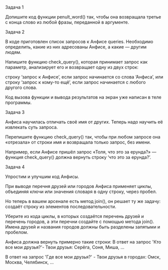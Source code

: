 Задача 1

Допишите код функции penult_word() так, чтобы она возвращала третье с конца слово из любой фразы, переданной в аргументе.

Задача 2

В коде приготовлен список запросов к Анфисе queries. Необходимо определить, какие из них адресованы Анфисе, а какие — другим людям.

Напишите функцию check_query(), которая принимает запрос как параметр, анализирует его и возвращает одну из двух строк:

строку ‘запрос к Анфисе’, если запрос начинается со слова ‘Анфиса’,
или строку ‘запрос к кому-то ещё’, если запрос начинается с любого другого слова.

Код вызова функции и вывода результатов на экран уже написан в теле программы.

Задача 3

Анфиса научилась отличать своё имя от других. Теперь надо научить её извлекать суть запроса.

Перепишите функцию check_query() так, чтобы при любом запросе она «отрезала» от строки имя и возвращала только запрос, без имени.

Например, если Анфисе пришёл запрос «Толя, что это за ерунда?» — функция check_query() должна вернуть строку ‘что это за ерунда?’.

Задача 4

Упростим и улучшим код Анфисы.

При выводе перечня друзей или городов Анфиса применяет циклы, объединяя ключи или значения словаря в одну строку, через пробел.

Но теперь в вашем арсенале есть метод join(), он решает ту же задачу: создаёт строку из элементов последовательности.

Уберите из кода циклы, в которых создаётся перечень друзей и перечень городов, а эти перечни создайте с помощью метода join(). Имена друзей и названия городов должны быть разделены запятыми и пробелом.

 Анфиса должна вернуть примерно такие строки:
 В ответ на запрос 'Кто все мои друзья?'-
Твои друзья: Серёга, Соня, Миша, ...

 В ответ на запрос 'Где все мои друзья?' -
Твои друзья в городах: Омск, Москва, Челябинск, ... 